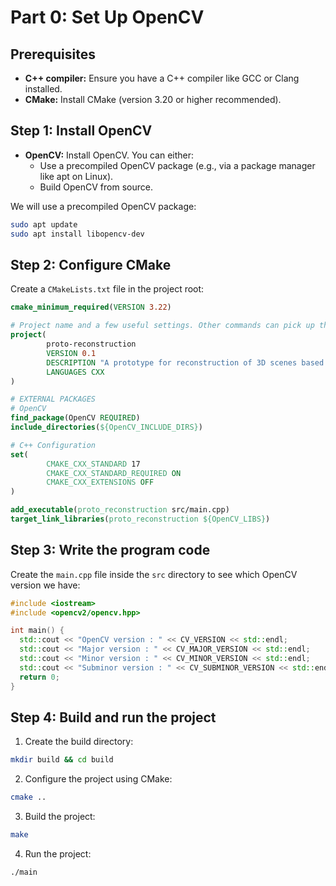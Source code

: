 # Part 0: Set Up OpenCV
## Prerequisites
- **C++ compiler:** Ensure you have a C++ compiler like GCC or Clang installed.
- **CMake:** Install CMake (version 3.20 or higher recommended).

## Step 1: Install OpenCV
- **OpenCV:** Install OpenCV. You can either:
  - Use a precompiled OpenCV package (e.g., via a package manager like apt on Linux).
  - Build OpenCV from source.

We will use a precompiled OpenCV package:
```bash
sudo apt update
sudo apt install libopencv-dev
```

## Step 2: Configure CMake
Create a `CMakeLists.txt` file in the project root:
```cmake
cmake_minimum_required(VERSION 3.22)

# Project name and a few useful settings. Other commands can pick up the results
project(
        proto-reconstruction
        VERSION 0.1
        DESCRIPTION "A prototype for reconstruction of 3D scenes based on Structure-from-Motion (SfM) and Visual Odometry (OD)"
        LANGUAGES CXX
)

# EXTERNAL PACKAGES
# OpenCV
find_package(OpenCV REQUIRED)
include_directories(${OpenCV_INCLUDE_DIRS})

# C++ Configuration
set(
        CMAKE_CXX_STANDARD 17
        CMAKE_CXX_STANDARD_REQUIRED ON
        CMAKE_CXX_EXTENSIONS OFF
)

add_executable(proto_reconstruction src/main.cpp)
target_link_libraries(proto_reconstruction ${OpenCV_LIBS})
```

## Step 3: Write the program code
Create the `main.cpp` file inside the `src` directory to see which OpenCV version we have:
```cpp
#include <iostream>
#include <opencv2/opencv.hpp>

int main() {
  std::cout << "OpenCV version : " << CV_VERSION << std::endl;
  std::cout << "Major version : " << CV_MAJOR_VERSION << std::endl;
  std::cout << "Minor version : " << CV_MINOR_VERSION << std::endl;
  std::cout << "Subminor version : " << CV_SUBMINOR_VERSION << std::endl;
  return 0;
}
```

## Step 4: Build and run the project
1. Create the build directory:
```bash
mkdir build && cd build
```
2. Configure the project using CMake:
```bash
cmake ..
```
3. Build the project:
```bash
make
```
4. Run the project:
```bash
./main
```